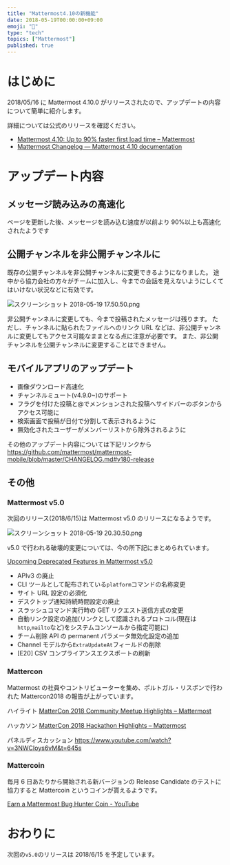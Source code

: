 ```yaml
---
title: "Mattermost4.10の新機能"
date: 2018-05-19T00:00:00+09:00
emoji: "📣"
type: "tech"
topics: ["Mattermost"]
published: true
---
```


# はじめに

2018/05/16 に Mattermost 4.10.0 がリリースされたので、アップデートの内容について簡単に紹介します。

詳細については公式のリリースを確認ください。

- [Mattermost 4\.10: Up to 90% faster first load time – Mattermost](https://about.mattermost.com/releases/mattermost-4-10/)
- [Mattermost Changelog — Mattermost 4\.10 documentation](https://docs.mattermost.com/administration/changelog.html)

# アップデート内容

## メッセージ読み込みの高速化

ページを更新した後、メッセージを読み込む速度が以前より 90%以上も高速化されたようです

## 公開チャンネルを非公開チャンネルに

既存の公開チャンネルを非公開チャンネルに変更できるようになりました。
途中から協力会社の方々がチームに加入し、今までの会話を見えないようにしくてはいけない状況などに有効です。

![スクリーンショット 2018-05-19 17.50.50.png](https://qiita-image-store.s3.amazonaws.com/0/9891/787d9eea-850f-2996-0d6b-cc25a243409c.png)

非公開チャンネルに変更しても、今まで投稿されたメッセージは残ります。
ただし、チャンネルに貼られたファイルへのリンク URL などは、非公開チャンネルに変更してもアクセス可能なままとなる点に注意が必要です。
また、非公開チャンネルを公開チャンネルに変更することはできません。

## モバイルアプリのアップデート

- 画像ダウンロード高速化
- チャンネルミュート(v4.9.0~)のサポート
- フラグを付けた投稿と@でメンションされた投稿へサイドバーのボタンからアクセス可能に
- 検索画面で投稿が日付で分割して表示されるように
- 無効化されたユーザーがメンバーリストから除外されるように

その他のアップデート内容については下記リンクから
https://github.com/mattermost/mattermost-mobile/blob/master/CHANGELOG.md#v180-release

## その他

### Mattermost v5.0

次回のリリース(2018/6/15)は Mattermost v5.0 のリリースになるようです。

![スクリーンショット 2018-05-19 20.30.50.png](https://qiita-image-store.s3.amazonaws.com/0/9891/d16b200f-55e7-cd3a-0925-751a0929a23e.png)

v5.0 で行われる破壊的変更については、今の所下記にまとめられています。

[Upcoming Deprecated Features in Mattermost v5.0](https://docs.mattermost.com/administration/changelog.html#upcoming-deprecated-features-in-mattermost-v5-0)

- APIv3 の廃止
- CLI ツールとして配布されている`platform`コマンドの名称変更
- サイト URL 設定の必須化
- デスクトップ通知持続時間設定の廃止
- スラッシュコマンド実行時の GET リクエスト送信方式の変更
- 自動リンク設定の追加(リンクとして認識されるプロトコル(現在は`http`,`mailto`など)をシステムコンソールから指定可能に)
- チーム削除 API の permanent パラメータ無効化設定の追加
- Channel モデルから`ExtraUpdateAt`フィールドの削除
- [E20] CSV コンプライアンスエクスポートの刷新

### Mattercon

Mattermost の社員やコントリビューターを集め、ポルトガル・リスボンで行われた Mattercon2018 の報告が上がっています。

ハイライト
[MatterCon 2018 Community Meetup Highlights – Mattermost](https://about.mattermost.com/community/mattercon-2018-community-meetup/)

ハッカソン
[MatterCon 2018 Hackathon Highlights – Mattermost](https://about.mattermost.com/community/mattercon-2018-hackathon-highlights/)

パネルディスカッション
https://www.youtube.com/watch?v=3NWCIoys6vM&t=645s

### Mattercoin

毎月 6 日あたりから開始される新バージョンの Release Candidate のテストに協力すると Mattercoin というコインが貰えるようです。

[Earn a Mattermost Bug Hunter Coin \- YouTube](https://www.youtube.com/watch?v=7D6FJsdE_aY)

# おわりに

次回の`v5.0`のリリースは 2018/6/15 を予定しています。

